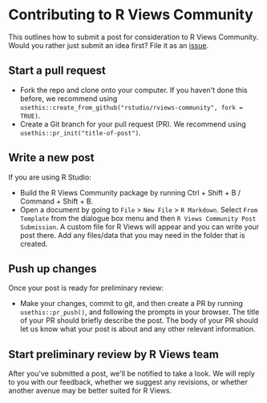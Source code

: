 # Contributing to R Views Community

This outlines how to submit a post for consideration to R Views Community. Would you rather just submit an idea first? File it as an [issue](https://github.com/rstudio/rviews-community/issues).

## Start a pull request

*   Fork the repo and clone onto your computer. If you haven't done this before, we recommend using `usethis::create_from_github("rstudio/rviews-community", fork = TRUE)`.
*   Create a Git branch for your pull request (PR). We recommend using `usethis::pr_init("title-of-post")`.

## Write a new post

If you are using R Studio:

* Build the R Views Community package by running Ctrl + Shift + B / Command + Shift + B.
* Open a document by going to `File` > `New File` > `R Markdown`. Select `From Template` from the dialogue box menu and then `R Views Community Post Submission`. A custom file for R Views will appear and you can write your post there. Add any files/data that you may need in the folder that is created.

## Push up changes

Once your post is ready for preliminary review:

*   Make your changes, commit to git, and then create a PR by running `usethis::pr_push()`, and following the prompts in your browser.
    The title of your PR should briefly describe the post.
    The body of your PR should let us know what your post is about and any other relevant information.

## Start preliminary review by R Views team

After you've submitted a post, we'll be notified to take a look. We will reply to you with our feedback, whether we suggest any revisions, or whether another avenue may be better suited for R Views.